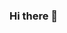 ### Hi there 👋

<!--
**ShubhamShete2002/ShubhamShete2002** is a ✨ _special_ ✨ repository because its `README.md` (this file) appears on your GitHub profile.

Here are some ideas to get you started:

- 🔭 I’m currently working on C Programming
- 🌱 I’m currently learning Computer Science
- 👯 I’m looking to collaborate after my graduation
- 🤔 I’m looking for help with supportive Environment
- 💬 Ask me about my coding journey
- 📫 How to reach me: Linkedin Shubham Shete
- 😄 Pronouns: ...
- ⚡ Fun fact: ...
-->
